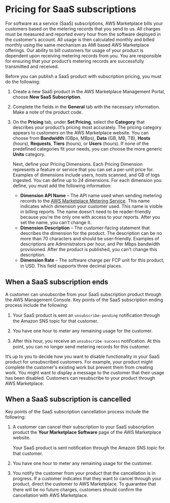 # Pricing for SaaS subscriptions<a name="saas-subscriptions"></a>

For software as a service \(SaaS\) subscriptions, AWS Marketplace bills your customers based on the metering records that you send to us\. All charges must be measured and reported every hour from the software deployed in the customer's account\. All usage is then calculated monthly and billed monthly using the same mechanism as AMI based AWS Marketplace offerings\. Our ability to bill customers for usage of your product is dependent upon receiving metering records from you\. You are responsible for ensuring that your product’s metering records are successfully transmitted and received\. 

Before you can publish a SaaS product with subscription pricing, you must do the following:

1. Create a new SaaS product in the AWS Marketplace Management Portal, choose **New SaaS Subscription**\.

1. Complete the fields in the **General** tab with the necessary information\. Make a note of the product code\.

1. On the **Pricing** tab, under **Set Pricing**, select the **Category** that describes your product’s pricing most accurately\. The pricing category appears to customers on the AWS Marketplace website\. You can choose from **Bandwidth** \(GBps, MBps\), **Data** \(GB, MB, TB\), **Hosts** \(hours\), **Requests**, **Tiers** \(hours\), or **Users** \(hours\)\. If none of the predefined categories fit your needs, you can choose the more generic **Units** category\.

   Next, define your Pricing Dimensions\. Each Pricing Dimension represents a feature or service that you can set a per\-unit price for\. Examples of dimensions include users, hosts scanned, and GB of logs ingested\. You can define up to 24 dimensions\. For each dimension you define, you must add the following information: 
   + **Dimension API Name** – The API name used when sending metering records to the [AWS Marketplace Metering Service](https://docs.aws.amazon.com/marketplacemetering/latest/APIReference/Welcome.html)\. This name indicates which dimension your customer used\. This name is visible in billing reports\. The name doesn't need to be reader\-friendly because you're the only one with access to your reports\. After you set the name, you can't change it\. 
   + **Dimension Description** – The customer\-facing statement that describes the dimension for the product\. The description can be no more than 70 characters and should be user\-friendly\. Examples of descriptions are Administrators per hour, and Per Mbps bandwidth provisioned\. After the product is published, you can't change this description\. 
   + **Dimension Rate** – The software charge per FCP unit for this product, in USD\. This ﬁeld supports three decimal places\. 

## When a SaaS subscription ends<a name="saas-subscription-ends"></a>

 A customer can unsubscribe from your SaaS subscription product through the AWS Management Console\. Key points of the SaaS subscription ending process include the following: 

1.  Your SaaS product is sent an `unsubscribe-pending` notiﬁcation through the Amazon SNS topic for that customer\.

1.  You have one hour to meter any remaining usage for the customer\. 

1.  After this hour, you receive an `unsubscribe-success` notiﬁcation\. At this point, you can no longer send metering records for this customer\. 

 It’s up to you to decide how you want to disable functionality in your SaaS product for unsubscribed customers\. For example, your product might complete the customer's existing work but prevent them from creating work\. You might want to display a message to the customer that their usage has been disabled\. Customers can resubscribe to your product through AWS Marketplace\. 

## When a SaaS subscription is cancelled<a name="saas-subscription-cancellations"></a>

Key points of the SaaS subscription cancellation process include the following: 

1. A customer can cancel their subscription to your SaaS subscription product the **Your Marketplace Software** page of the AWS Marketplace website\. 

   Your SaaS product is sent notiﬁcation through the Amazon SNS topic for that customer\.

1.  You have one hour to meter any remaining usage for the customer\. 

1. You notify the customer from your product that the cancellation is in progress\. If a customer indicates that they want to cancel through your product, direct the customer to AWS Marketplace\. To guarantee that there will be no future charges, customers should conﬁrm the cancellation with AWS Marketplace\. 
